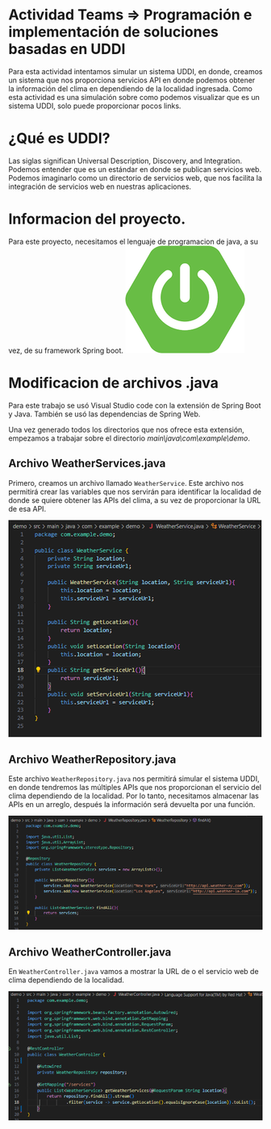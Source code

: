# Actividad Teams => Programación e implementación de soluciones basadas en UDDI
Para esta actividad intentamos simular un sistema UDDI, en donde, creamos un sistema que nos proporciona servicios API en donde podemos obtener la información del clima en dependiendo de la localidad ingresada. Como esta actividad es una simulación sobre como podemos visualizar que es un sistema UDDI, solo puede proporcionar pocos links.

# ¿Qué es UDDI?
Las siglas significan Universal Description, Discovery, and Integration. Podemos entender que es un estándar en donde se publican servicios web. Podemos imaginarlo como un directorio de servicios web, que nos facilita la integración de servicios web en nuestras aplicaciones.

# Informacion del proyecto.
Para este proyecto, necesitamos el lenguaje de programacion de java, a su vez, de su framework Spring boot.
![icono de Spring boot](img/springboot.png)

# Modificacion de archivos .java
Para este trabajo se usó Visual Studio code con la extensión de Spring Boot y Java. También se usó las dependencias de Spring Web.

Una vez generado todos los directorios que nos ofrece esta extensión, empezamos a trabajar sobre el directorio *main\java\com\example\demo*.

## Archivo WeatherServices.java
Primero, creamos un archivo llamado `WeatherService`. Este archivo nos permitirá crear las variables que nos servirán para identificar la localidad de donde se quiere obtener las APIs del clima, a su vez de proporcionar la URL de esa API.

![codigo de WeatherServices](img/weatherServices.png)

## Archivo WeatherRepository.java
Este archivo `WeatherRepository.java` nos permitirá simular el sistema UDDI, en donde tendremos las múltiples APIs que nos proporcionan el servicio del clima dependiendo de la localidad. Por lo tanto, necesitamos almacenar las APIs en un arreglo, después la información será devuelta por una función.

![codigo de WeatherRepository](img/weatherRepository.png)

## Archivo WeatherController.java
En `WeatherController.java` vamos a mostrar la URL de o el servicio web de clima dependiendo de la localidad.

![codigo de WeatherController](img/weatherController.png)


